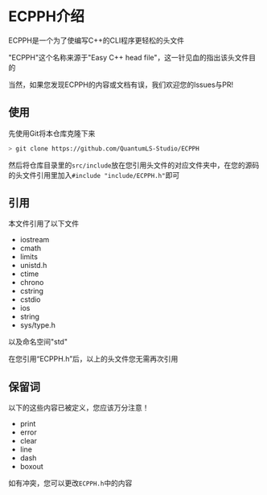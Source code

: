 # ECPPH介绍

ECPPH是一个为了使编写C++的CLI程序更轻松的头文件

"ECPPH"这个名称来源于"Easy C++ head file"，这一针见血的指出该头文件目的

当然，如果您发现ECPPH的内容或文档有误，我们欢迎您的Issues与PR!

## 使用

先使用Git将本仓库克隆下来

```bash
> git clone https://github.com/QuantumLS-Studio/ECPPH
```

然后将仓库目录里的`src/include`放在您引用头文件的对应文件夹中，在您的源码的头文件引用里加入`#include "include/ECPPH.h"`即可

## 引用

本文件引用了以下文件

- iostream
- cmath
- limits
- unistd.h
- ctime
- chrono
- cstring
- cstdio
- ios
- string
- sys/type.h

以及命名空间"std"

在您引用“ECPPH.h”后，以上的头文件您无需再次引用

## 保留词

以下的这些内容已被定义，您应该万分注意！

- print
- error
- clear
- line
- dash
- boxout

如有冲突，您可以更改`ECPPH.h`中的内容
